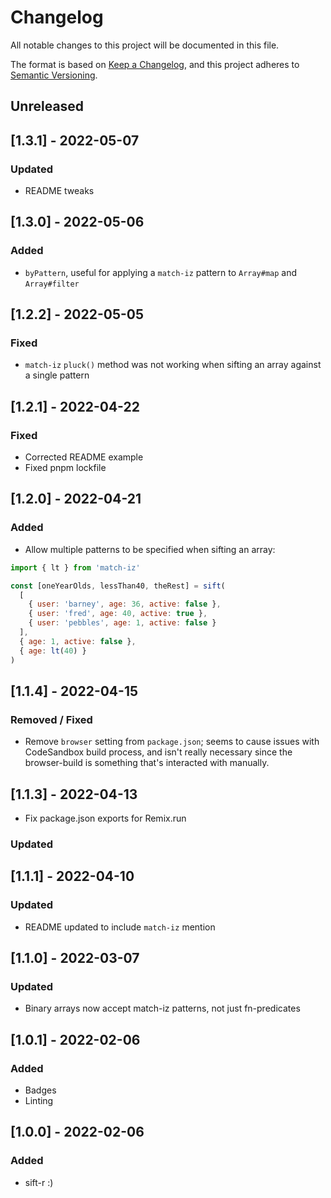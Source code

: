 # Changelog

All notable changes to this project will be documented in this file.

The format is based on [Keep a Changelog](https://keepachangelog.com/en/1.0.0/),
and this project adheres to [Semantic Versioning](https://semver.org/spec/v2.0.0.html).

## Unreleased

## [1.3.1] - 2022-05-07

### Updated

- README tweaks

## [1.3.0] - 2022-05-06

### Added

- `byPattern`, useful for applying a `match-iz` pattern to `Array#map` and `Array#filter`

## [1.2.2] - 2022-05-05

### Fixed

- `match-iz` `pluck()` method was not working when sifting an array against a single pattern

## [1.2.1] - 2022-04-22

### Fixed

- Corrected README example
- Fixed pnpm lockfile

## [1.2.0] - 2022-04-21

### Added

- Allow multiple patterns to be specified when sifting an array:

```js
import { lt } from 'match-iz'

const [oneYearOlds, lessThan40, theRest] = sift(
  [
    { user: 'barney', age: 36, active: false },
    { user: 'fred', age: 40, active: true },
    { user: 'pebbles', age: 1, active: false }
  ],
  { age: 1, active: false },
  { age: lt(40) }
)
```

## [1.1.4] - 2022-04-15

### Removed / Fixed

- Remove `browser` setting from `package.json`; seems to cause issues with CodeSandbox build process, and isn't really necessary since the browser-build is something that's interacted with manually.

## [1.1.3] - 2022-04-13

- Fix package.json exports for Remix.run

### Updated

## [1.1.1] - 2022-04-10

### Updated

- README updated to include `match-iz` mention

## [1.1.0] - 2022-03-07

### Updated

- Binary arrays now accept match-iz patterns, not just fn-predicates

## [1.0.1] - 2022-02-06

### Added

- Badges
- Linting

## [1.0.0] - 2022-02-06

### Added

- sift-r :)
